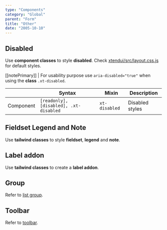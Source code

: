 ```yaml
---
type: "Components"
category: "Global"
parent: "Form"
title: "Other"
date: "2005-10-10"
---
```


## Disabled

Use **component classes** to style **disabled**. Check [xtendui/src/layout.css.js](https://github.com/minimit/xtendui/blob/beta/src/layout.css.js) for default styles.

[[notePrimary]]
| For usability purpose use `aria-disabled="true"` when using the **class** `.xt-disabled`.

<div class="xt-overflow-sub overflow-y-hidden overflow-x-scroll my-5 xt-my-auto w-full">

|               | Syntax                          | Mixin               | Description                   |
| ----------------------- | ----------------------------------------- | ----------------------------- | ----------------------------- |
| Component                  | `[readonly], [disabled], .xt-disabled`                     | `xt-disabled`                | Disabled styles            |

</div>

<demo>
  <demoinline src="demos/components/form/disabled">
  </demoinline>
</demo>

## Fieldset Legend and Note

Use **tailwind classes** to style **fieldset**, **legend** and **note**.

<demo>
  <demoinline src="demos/components/form/fieldset-legend">
  </demoinline>
</demo>

## Label addon

Use **tailwind classes** to create a **label addon**.

<demo>
  <demoinline src="demos/components/form/label-addon">
  </demoinline>
</demo>

## Group

Refer to [list group](/components/list-group).

## Toolbar

Refer to [toolbar](/components/toolbar).
